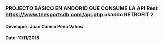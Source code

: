### PROJECTO BÁSICO EN ANDORID QUE CONSUME LA API Rest https://www.thesportsdb.com/api.php usando RETROFIT 2
#### Developer: Juan Camilo Peña Vahos
#### Date: 11/11/2018